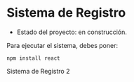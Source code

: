 <h1>Sistema de Registro</h1>

- Estado del proyecto: en construcción.

Para ejecutar el sistema, debes poner: 

```npm install react```

Sistema de Registro 2
